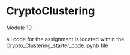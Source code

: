 # CryptoClustering
Module 19

all code for the assignment is located within the Crypto_Clustering_starter_code.ipynb file
